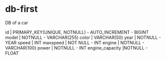 # db-first
DB of a car

id | PRIMARY_KEY(UNIQUE, NOTNULL) - AUTO_INCREMENT - BIGINT
model | NOTNULL - VARCHAR(255)
color | VARCHAR(50)	
year | NOTNULL - YEAR
speed | INT
maxspeed | 	NOT NULL - INT
engine | NOTNULL - VARCHAR(100)
power | NOTNULL - INT
engine_capacity |NOTNULL - FLOAT
